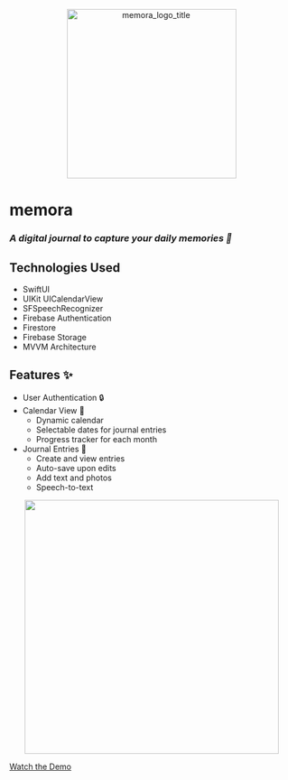 <p align="center">
  <img src="https://github.com/user-attachments/assets/a41de46c-ac59-4ca1-94e2-dad6345cddd1" alt="memora_logo_title" width="300"/>
</p>

# memora

### *A digital journal to capture your daily memories 🌟*

## Technologies Used

- SwiftUI
- UIKit UICalendarView
- SFSpeechRecognizer
- Firebase Authentication
- Firestore
- Firebase Storage
- MVVM Architecture

## Features ✨

- User Authentication 🔒
- Calendar View 📅
  - Dynamic calendar
  - Selectable dates for journal entries
  - Progress tracker for each month
- Journal Entries 📖
  - Create and view entries
  - Auto-save upon edits
  - Add text and photos
  - Speech-to-text

<p align="center">
<img src="https://github.com/user-attachments/assets/887bf013-1421-43c0-9619-5473d8dd34a9" width="450" />
</p>

[Watch the Demo](https://youtube.com/shorts/vSfgcijJ6uo)



